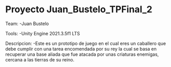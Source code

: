 # Proyecto Juan_Bustelo_TPFinal_2
Team:
    -Juan Bustelo

Tools:
    -Unity Engine 2021.3.5f1 LTS
    
Descripcion:
-Este es un prototipo de juego en el cual eres un caballero que debe cumplir con una tarea encomendada por su rey la cual se basa en recuperar una base aliada que fue atacada por unas criaturas enemigas, cercana a las tierras de su reino.
